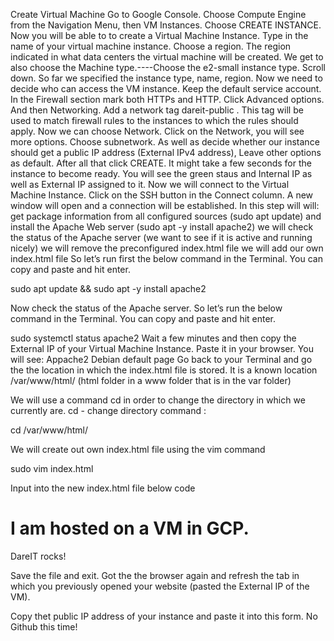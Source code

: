 Create Virtual Machine
Go to Google Console. Choose Compute Engine from the Navigation Menu, then VM Instances. Choose CREATE INSTANCE.
Now you will be able to to create a Virtual Machine Instance. Type in the name of your virtual machine instance. Choose a region. The region indicated in what data centers the virtual machine will be created.
We get to also choose the Machine type.----Choose the e2-small instance type. Scroll down.
So far we specified the instance type, name, region. Now we need to decide who can access the VM instance. Keep the default service account.
In the Firewall section mark both HTTPs and HTTP.
Click Advanced options. And then Networking. Add a network tag dareit-public . This tag will be used to match firewall rules to the instances to which the rules should apply.
Now we can choose Network. Click on the Network, you will see more options. Choose subnetwork. As well as decide whether our instance should get a public IP address (External IPv4 address), Leave other options as default. After all that click CREATE.
It might take a few seconds for the instance to become ready. You will see the green staus and Internal IP as well as External IP assigned to it.
Now we will connect to the Virtual Machine Instance. Click on the SSH button in the Connect column.
A new window will open and a connection will be established. 
In this step will will:
get package information from all configured sources (sudo apt update) and install the Apache Web server (sudo apt -y install apache2)
we will check the status of the Apache server (we want to see if it is active and running nicely)
we will remove the preconfigured index.html file
we will add our own index.html file
So let’s run first the below command in the Terminal. You can copy and paste and hit enter.

sudo apt update && sudo apt -y install apache2

Now check the status of the Apache server. So let’s run the below command in the Terminal. 
You can copy and paste and hit enter. 

sudo systemctl status apache2
Wait a few minutes and then copy the External IP of your Virtual Machine Instance.
Paste it in your browser. You will see: Appache2 Debian default page
Go back to your Terminal and go the the location in which the index.html file is stored. It is a known location /var/www/html/ (html folder in a www folder that is in the var folder)

We will use a command cd in order to change the directory in which we currently are.
cd - change directory command :

cd /var/www/html/

We will create out own index.html file using the vim command

sudo vim index.html

Input into the new index.html file below code

<!DOCTYPE html>
<html>
  <head>
    <title>Hello World: Static Website</title>
  </head>
  <body>
    <h1>I am hosted on a VM in GCP.</h1>
    <p>DareIT rocks!</p>
  </body>
</html>


Save the file and exit. Got the the browser again and refresh the tab in which you previously opened your website (pasted the External IP of the VM).

Copy thet public IP address of your instance and paste it into this form. No Github this time!
